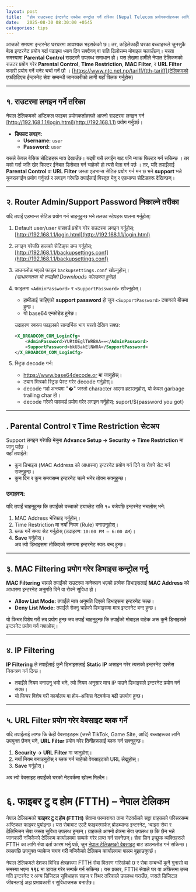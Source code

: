 ```yaml
---
layout: post
title:  "होम राउटरबाट ईन्टरनेट एक्सेस कन्ट्रोल गर्ने तरिका (Nepal Telecom प्रयोगकर्ताहरूका लागि)"
date:   2025-08-30 08:30:00 +0545
categories: tips
---
```

आजको समयमा इन्टरनेट घरघरमा आवश्यक भइसकेको छ। तर, कहिलेकाहीँ घरका बच्चाहरूले जुनसुकै बेला इन्टरनेट प्रयोग गर्दा पढाइमा ध्यान दिन सक्दैनन् वा राति ढिलोसम्म मोबाइल चलाउँछन्। यस्ता समस्यामा **Parental Control** राउटरमै उपलब्ध समाधान हो। यस लेखमा हामीले नेपाल टेलिकमको राउटर प्रयोग गरेर **Parental Control**, **Time Restriction**, **MAC Filter**, र **URL Filter** कसरी प्रयोग गर्ने भनेर चर्चा गर्ने छौ ।  [https://www.ntc.net.np/tariff/ftth-tariff](टेलिकमको एफटिटिएच ईन्टरनेट सेवा सम्बन्धी जानकारीको लागी यहाँ क्लिक गर्नुहोस)

---
## १. राउटरमा लगइन गर्ने तरिका
नेपाल टेलिकमको अप्टिकल फाइबर प्रयोगकर्ताहरूले आफ्नो राउटरमा लगइन गर्न [http://192.168.1.1/login.html](http://192.168.1.1) प्रयोग गर्नुपर्छ।  

- **डिफल्ट लगइन:**  
  - **Username:** `user`  
  - **Password:** `user`  

यसले केवल बेसिक सेटिङहरू मात्र देखाउँछ। यद्पी यसै लगईन बाट पनि म्याक फिल्टर गर्न सकिन्छ । तर यसो गर्दा जति खेर फिल्टर ईनेबल डिसेबल गर्न चाहेको हो त्यसै बेला गर्न पर्छ ।  तर, यदि तपाईंलाई **Parental Control** वा **URL Filter** जस्ता एडभान्स सेटिङ प्रयोग गर्न मन छ भने **support** भन्ने युजरलगईन प्रयोग गर्नुपर्छ र लगइन गरेपछि तपाईंलाई विस्तृत मेनु र एडभान्स सेटिङहरू देखिन्छन्।  

---
## २. Router Admin/Support Password निकाल्ने तरीका

यदि तपाईं एडभान्स सेटिङ प्रयोग गर्न चाहनुहुन्छ भने तलका स्टेपहरू पालना गर्नुहोस्:

1. Default user/user पासवर्ड प्रयोग गरेर राउटरमा लगइन गर्नुहोस्:  
   [http://192.168.1.1/login.html](http://192.168.1.1/login.html)

2. लगइन गरेपछि हालको सेटिङ्स डम्प गर्नुहोस्:  
   [http://192.168.1.1/backupsettings.conf](http://192.168.1.1/backupsettings.conf)

3. डाउनलोड भएको फाइल `backupsettings.conf` खोल्नुहोस्।  
   *(साधारणतया यो तपाईंको Downloads फोल्डरमा हुनेछ)*

4. फाइलमा `<AdminPassword>` र `<SupportPassword>` खोज्नुहोस्।  
   - हामीलाई चाहिएको **support password** हो जुन `<SupportPassword>` ट्यागको बीचमा हुन्छ।  
   - यो base64 एन्कोडेड हुनेछ।  

   उदाहरण स्वरूप फाइलको सान्दर्भिक भाग यस्तो देखिन सक्छ:
   ``` xml
   <X_BROADCOM_COM_LoginCfg>
       <AdminPassword>YURtOEglTWRBAA==</AdminPassword>
       <SupportPassword>bkU3akElNW0A</SupportPassword>
   </X_BROADCOM_COM_LoginCfg>
   ```
5. स्ट्रिङ decode गर्न:
   - https://www.base64decode.or मा जानुहोस्।
   - <SupportPassword> ट्याग भित्रको स्ट्रिङ पेस्ट गरेर decode गर्नुहोस्।
   - decode गर्दा अन्त्यमा "�" जस्तो character आएमा हटाउनुहोस्, यो केवल garbage trailing char हो।
   - decode गरेको पासवर्ड प्रयोग गरेर लगइन गर्नुहोस्: suport/${password you got}
     
---

## . Parental Control र Time Restriction सेटअप
Support लगइन गरेपछि मेनुमा **Advance Setup → Security → Time Restriction** मा जानु पर्दछ ।  
यहाँ तपाईंले:  
- कुन डिभाइस (MAC Address को आधारमा) इन्टरनेट प्रयोग गर्न दिने वा रोक्ने सेट गर्न सक्नुहुन्छ।  
- कुन दिन र कुन समयसम्म इन्टरनेट चल्ने भनेर तोक्न सक्नुहुन्छ।  

### उदाहरण:  
यदि तपाईं चाहनुहुन्छ कि तपाईंको बच्चाको ट्याब्लेट राति १० बजेपछि इन्टरनेट नचलोस् भने:  

1. MAC Address भेरिफाइ गर्नुहोस्।  
2. Time Restriction मा नयाँ नियम (Rule) बनाउनुहोस्।  
3. ब्लक गर्ने समय सेट गर्नुहोस् (उदाहरण: `10:00 PM – 6:00 AM`)।  
4. **Save** गर्नुहोस्।  
अब त्यो डिभाइसमा तोकिएको समयमा इन्टरनेट स्वतः बन्द हुन्छ।  

---

## ३. MAC Filtering प्रयोग गरेर डिभाइस कन्ट्रोल गर्नु  

**MAC Filtering** भन्नाले तपाईंको राउटरमा कनेक्सन भएको प्रत्येक डिभाइसलाई **MAC Address** को आधारमा इन्टरनेट अनुमति दिने वा रोक्ने सुविधा हो।  

- **Allow List Mode:** तपाईंले मात्र अनुमति दिएको डिभाइसमा इन्टरनेट चल्छ।  
- **Deny List Mode:** तपाईंले रोक्नु चाहेको डिभाइसमा मात्र इन्टरनेट बन्द हुन्छ।  

यो फिचर विशेष गरी तब प्रयोग हुन्छ जब तपाईं चाहनुहुन्छ कि तपाईंको मोबाइल बाहेक अरू कुनै डिभाइसले इन्टरनेट प्रयोग गर्न नपाओस्।  

---

## ४. IP Filtering  
**IP Filtering** ले तपाईंलाई कुनै डिभाइसलाई **Static IP** असाइन गरेर त्यसको इन्टरनेट एक्सेस नियन्त्रण गर्न दिन्छ।  

- तपाईंले नियम बनाउनु भयो भने, त्यो नियम अनुसार मात्र IP पाउने डिभाइसले इन्टरनेट प्रयोग गर्न सक्छ।  
- यो फिचर विशेष गरी कार्यालय वा होम–अफिस नेटवर्कमा बढी उपयोग हुन्छ।  

---

## ५. URL Filter प्रयोग गरेर वेबसाइट ब्लक गर्ने  
यदि तपाईंलाई लाग्छ कि केही वेबसाइटहरू (जस्तै TikTok, Game Site, आदि) बच्चाहरूका लागि उपयुक्त छैनन् भने, **URL Filter** प्रयोग गरेर तिनीहरूलाई ब्लक गर्न सक्नुहुन्छ।  

1. **Security → URL Filter** मा जानुहोस्।  
2. नयाँ नियम बनाउनुहोस् र ब्लक गर्न चाहेको वेबसाइटको URL लेख्नुहोस्।  
3. **Save** गर्नुहोस्।  

अब त्यो वेबसाइट तपाईंको घरको नेटवर्कमा खोल्न मिल्दैन।  

# ६. फाइबर टु द होम (FTTH) – नेपाल टेलिकम

नेपाल टेलिकमको **फाइबर टु द होम (FTTH)** सेवामा परम्परागत तामा नेटवर्कको सट्टा ग्राहकको परिसरसम्म अप्टिकल फाइबर पुर्याइन्छ। यस सेवाबाट एउटै फाइबरमार्फत् ब्रोडब्यान्ड इन्टरनेट, भ्वाइस सेवा र टेलिभिजन सेवा जस्ता सुविधा उपलब्ध हुन्छन्। ग्राहकले आफ्नो क्षेत्रमा सेवा उपलब्ध छ कि छैन भन्ने जानकारी नजिकैको टेलिकम कार्यालयमा सम्पर्क गरेर प्राप्त गर्न सक्नेछन्। सेवा लिन इच्छुक व्यक्तिहरूले FTTH का लागि सेवा दर्ता फारम भर्नु पर्छ, जुन [नेपाल टेलिकमको वेबसाइट](https://www.ntc.net.np/downloads) बाट डाउनलोड गर्न सकिन्छ। त्यसपछि उपयुक्त प्याकेज चयन गरी नजिकैको टेलिकम कार्यालयमा फारम बुझाउनुपर्छ।  

नेपाल टेलिकमले देशका विभिन्न क्षेत्रहरूमा FTTH सेवा वितरण गरिरहेको छ र सेवा सम्बन्धी कुनै गुनासो वा समस्या भएमा **१९८** मा डायल गरेर सम्पर्क गर्न सकिन्छ। यस प्रकार, FTTH सेवाले घर वा अफिसमा उच्च गति इन्टरनेट र अन्य डिजिटल सुविधाहरू सहज र स्थिर तरिकाले उपलब्ध गराउँछ, जसले डिजिटल जीवनलाई अझ प्रभावकारी र सुविधाजनक बनाउँछ।  
